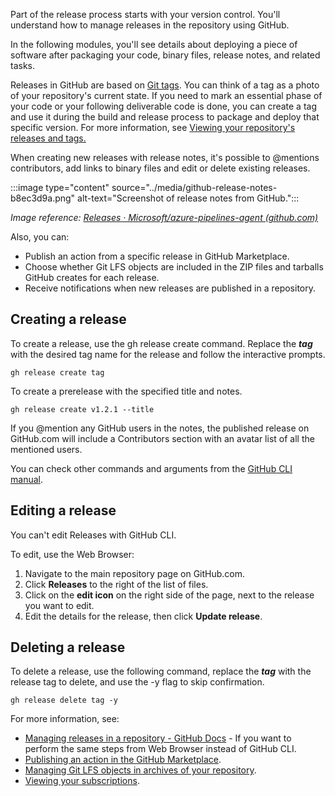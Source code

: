 Part of the release process starts with your version control. You'll understand how to manage releases in the repository using GitHub.

In the following modules, you'll see details about deploying a piece of software after packaging your code, binary files, release notes, and related tasks.

Releases in GitHub are based on [Git tags](https://git-scm.com/book/en/v2/Git-Basics-Tagging). You can think of a tag as a photo of your repository's current state. If you need to mark an essential phase of your code or your following deliverable code is done, you can create a tag and use it during the build and release process to package and deploy that specific version. For more information, see [Viewing your repository's releases and tags.](https://docs.github.com/repositories/releasing-projects-on-github/viewing-your-repositorys-releases-and-tags)

When creating new releases with release notes, it's possible to @mentions contributors, add links to binary files and edit or delete existing releases.

:::image type="content" source="../media/github-release-notes-b8ec3d9a.png" alt-text="Screenshot of release notes from GitHub.":::


*Image reference: [Releases · Microsoft/azure-pipelines-agent (github.com)](https://github.com/Microsoft/azure-pipelines-agent/releases)*

Also, you can:

 -  Publish an action from a specific release in GitHub Marketplace.
 -  Choose whether Git LFS objects are included in the ZIP files and tarballs GitHub creates for each release.
 -  Receive notifications when new releases are published in a repository.

## Creating a release

To create a release, use the gh release create command. Replace the ***tag*** with the desired tag name for the release and follow the interactive prompts.

```
gh release create tag

```

To create a prerelease with the specified title and notes.

```
gh release create v1.2.1 --title

```

If you @mention any GitHub users in the notes, the published release on GitHub.com will include a Contributors section with an avatar list of all the mentioned users.

You can check other commands and arguments from the [GitHub CLI manual](https://cli.github.com/manual/gh_release_create).

## Editing a release

You can't edit Releases with GitHub CLI.

To edit, use the Web Browser:

1.  Navigate to the main repository page on GitHub.com.
2.  Click **Releases** to the right of the list of files.
3.  Click on the **edit icon** on the right side of the page, next to the release you want to edit.
4.  Edit the details for the release, then click **Update release**.

## Deleting a release

To delete a release, use the following command, replace the ***tag*** with the release tag to delete, and use the -y flag to skip confirmation.

```
gh release delete tag -y

```

For more information, see:

 -  [Managing releases in a repository - GitHub Docs](https://docs.github.com/repositories/releasing-projects-on-github/managing-releases-in-a-repository) \- If you want to perform the same steps from Web Browser instead of GitHub CLI.
 -  [Publishing an action in the GitHub Marketplace](https://docs.github.com/actions/creating-actions/publishing-actions-in-github-marketplace).
 -  [Managing Git LFS objects in archives of your repository](https://docs.github.com/github/administering-a-repository/managing-git-lfs-objects-in-archives-of-your-repository).
 -  [Viewing your subscriptions](https://docs.github.com/github/managing-subscriptions-and-notifications-on-github/viewing-your-subscriptions).
